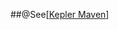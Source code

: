 ##@See[<a href="https://github.com/Kepler-Framework/Kepler-All/wiki/%E5%9F%BA%E7%A1%80%E6%9E%84%E5%BB%BA-Kepler-Maven%E5%88%9B%E5%BB%BA%E5%B7%A5%E7%A8%8B">Kepler Maven</a>]
